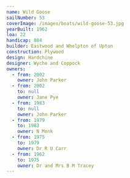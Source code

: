 ```yaml
---
name: Wild Goose
sailNumber: 53
coverImage: /images/boats/wild-goose-53.jpg
yearBuilt: 1962
loa: 22
handicap: 884
builder: Eastwood and Whelpton of Upton
construction: Plywood
design: Hardchine
designer: Wyche and Coppock
owners:
  - from: 2002
    owner: John Parker
  - from: 2002
    to: null
    owner: Jane Pye
  - from: 1983
    to: null
    owner: John Parker
  - from: 1979
    to: 1983
    owner: N Monk
  - from: 1975
    to: 1979
    owner: Dr R U Carr
  - from: 1962
    to: 1975
    owner: Dr and Mrs B M Tracey
---
```

